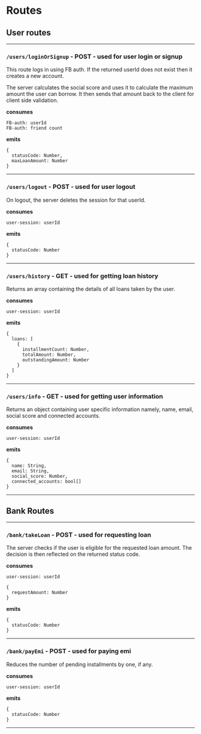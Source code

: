 # Routes

## User routes

<hr>

### `/users/loginOrSignup` - POST - used for user login or signup

This route logs in using FB auth. If the returned userId does not exist then it creates a new account.

The server calculates the social score and uses it to calculate the maximum amount the user can borrow. It then sends that amount back to the client for client side validation.

**consumes**

```
FB-auth: userId
FB-auth: friend count
```

**emits**

```
{
  statusCode: Number,
  maxLoanAmount: Number
}
```
<hr>

### `/users/logout` - POST - used for user logout

On logout, the server deletes the session for that userId.

**consumes**

```
user-session: userId
```

**emits**

```
{
  statusCode: Number
}

```
<hr>

### `/users/history` - GET - used for getting loan history

Returns an array containing the details of all loans taken by the user.

**consumes**

```
user-session: userId
```

**emits**

```
{
  loans: [
    {
      installmentCount: Number,
      totalAmount: Number,
      outstandingAmount: Number
    }
  ]
}
```
<hr>

### `/users/info` - GET - used for getting user information

Returns an object containing user specific information namely, name, email, social score and connected accounts.

**consumes**

```
user-session: userId
```

**emits**

```
{
  name: String,
  email: String,
  social_score: Number,
  connected_accounts: bool[]
}
```
<hr>

## Bank Routes

<hr>

### `/bank/takeLoan` - POST - used for requesting loan

The server checks if the user is eligible for the requested loan amount. The decision is then reflected on the returned status code.

**consumes**

```
user-session: userId
```

```
{
  requestAmount: Number
}
```

**emits**

```
{
  statusCode: Number
}
```
<hr>

### `/bank/payEmi` - POST - used for paying emi

Reduces the number of pending installments by one, if any.

**consumes**

```
user-session: userId
```

**emits**

```
{
  statusCode: Number
}
```
<hr>